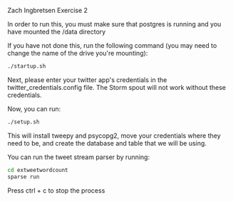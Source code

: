 Zach Ingbretsen Exercise 2

In order to run this, you must make sure that postgres is running and you have mounted the /data directory

If you have not done this, run the following command (you may need to change the name of the drive you're mounting):

```bash
./startup.sh
```

Next, please enter your twitter app's credentials in the twitter_credentials.config file. The Storm spout will not work without these credentials.

Now, you can run:

```bash
./setup.sh
```

This will install tweepy and psycopg2, move your credentials where they need to be, and create the database and table that we will be using.


You can run the tweet stream parser by running:
```bash
cd extweetwordcount
sparse run
```

Press ctrl + c to stop the process
